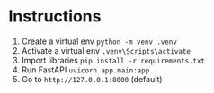 # Instructions
1. Create a virtual env `python -m venv .venv`
2. Activate a virtual env `.venv\Scripts\activate`
3. Import libraries `pip install -r requirements.txt`
4. Run FastAPI `uvicorn app.main:app`
5. Go to `http://127.0.0.1:8000` (default)